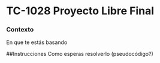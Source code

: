 # TC-1028 Proyecto Libre Final
### Contexto
En que te estás basando

##Instrucciones
Como esperas resolverlo (pseudocódigo?)
